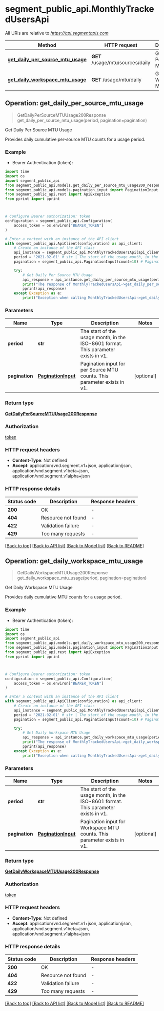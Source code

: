 # segment_public_api.MonthlyTrackedUsersApi

All URIs are relative to *https://api.segmentapis.com*

Method | HTTP request | Description
------------- | ------------- | -------------
[**get_daily_per_source_mtu_usage**](MonthlyTrackedUsersApi.md#get_daily_per_source_mtu_usage) | **GET** /usage/mtu/sources/daily | Get Daily Per Source MTU Usage
[**get_daily_workspace_mtu_usage**](MonthlyTrackedUsersApi.md#get_daily_workspace_mtu_usage) | **GET** /usage/mtu/daily | Get Daily Workspace MTU Usage



## Operation: get_daily_per_source_mtu_usage

> GetDailyPerSourceMTUUsage200Response get_daily_per_source_mtu_usage(period, pagination=pagination)

Get Daily Per Source MTU Usage

Provides daily cumulative per-source MTU counts for a usage period.

### Example

* Bearer Authentication (token):
```python
import time
import os
import segment_public_api
from segment_public_api.models.get_daily_per_source_mtu_usage200_response import GetDailyPerSourceMTUUsage200Response
from segment_public_api.models.pagination_input import PaginationInput
from segment_public_api.rest import ApiException
from pprint import pprint



# Configure Bearer authorization: token
configuration = segment_public_api.Configuration(
    access_token = os.environ["BEARER_TOKEN"]
)

# Enter a context with an instance of the API client
with segment_public_api.ApiClient(configuration) as api_client:
    # Create an instance of the API class
    api_instance = segment_public_api.MonthlyTrackedUsersApi(api_client)
    period = '2021-02-01' # str | The start of the usage month, in the ISO-8601 format.  This parameter exists in v1.
    pagination = segment_public_api.PaginationInput(count=10) # PaginationInput | Pagination input for per Source MTU counts.  This parameter exists in v1. (optional)

    try:
        # Get Daily Per Source MTU Usage
        api_response = api_instance.get_daily_per_source_mtu_usage(period, pagination=pagination)
        print("The response of MonthlyTrackedUsersApi->get_daily_per_source_mtu_usage:\n")
        pprint(api_response)
    except Exception as e:
        print("Exception when calling MonthlyTrackedUsersApi->get_daily_per_source_mtu_usage: %s\n" % e)
```



### Parameters

Name | Type | Description  | Notes
------------- | ------------- | ------------- | -------------
 **period** | **str**| The start of the usage month, in the ISO-8601 format.  This parameter exists in v1. | 
 **pagination** | [**PaginationInput**](.md)| Pagination input for per Source MTU counts.  This parameter exists in v1. | [optional] 

### Return type

[**GetDailyPerSourceMTUUsage200Response**](GetDailyPerSourceMTUUsage200Response.md)

### Authorization

[token](../README.md#token)

### HTTP request headers

 - **Content-Type**: Not defined
 - **Accept**: application/vnd.segment.v1+json, application/json, application/vnd.segment.v1beta+json, application/vnd.segment.v1alpha+json

### HTTP response details
| Status code | Description | Response headers |
|-------------|-------------|------------------|
**200** | OK |  -  |
**404** | Resource not found |  -  |
**422** | Validation failure |  -  |
**429** | Too many requests |  -  |

[[Back to top]](#) [[Back to API list]](../README.md#documentation-for-api-endpoints) [[Back to Model list]](../README.md#documentation-for-models) [[Back to README]](../README.md)


## Operation: get_daily_workspace_mtu_usage

> GetDailyWorkspaceMTUUsage200Response get_daily_workspace_mtu_usage(period, pagination=pagination)

Get Daily Workspace MTU Usage

Provides daily cumulative MTU counts for a usage period.

### Example

* Bearer Authentication (token):
```python
import time
import os
import segment_public_api
from segment_public_api.models.get_daily_workspace_mtu_usage200_response import GetDailyWorkspaceMTUUsage200Response
from segment_public_api.models.pagination_input import PaginationInput
from segment_public_api.rest import ApiException
from pprint import pprint



# Configure Bearer authorization: token
configuration = segment_public_api.Configuration(
    access_token = os.environ["BEARER_TOKEN"]
)

# Enter a context with an instance of the API client
with segment_public_api.ApiClient(configuration) as api_client:
    # Create an instance of the API class
    api_instance = segment_public_api.MonthlyTrackedUsersApi(api_client)
    period = '2021-02-01' # str | The start of the usage month, in the ISO-8601 format.  This parameter exists in v1.
    pagination = segment_public_api.PaginationInput(count=10) # PaginationInput | Pagination input for Workspace MTU counts.  This parameter exists in v1. (optional)

    try:
        # Get Daily Workspace MTU Usage
        api_response = api_instance.get_daily_workspace_mtu_usage(period, pagination=pagination)
        print("The response of MonthlyTrackedUsersApi->get_daily_workspace_mtu_usage:\n")
        pprint(api_response)
    except Exception as e:
        print("Exception when calling MonthlyTrackedUsersApi->get_daily_workspace_mtu_usage: %s\n" % e)
```



### Parameters

Name | Type | Description  | Notes
------------- | ------------- | ------------- | -------------
 **period** | **str**| The start of the usage month, in the ISO-8601 format.  This parameter exists in v1. | 
 **pagination** | [**PaginationInput**](.md)| Pagination input for Workspace MTU counts.  This parameter exists in v1. | [optional] 

### Return type

[**GetDailyWorkspaceMTUUsage200Response**](GetDailyWorkspaceMTUUsage200Response.md)

### Authorization

[token](../README.md#token)

### HTTP request headers

 - **Content-Type**: Not defined
 - **Accept**: application/vnd.segment.v1+json, application/json, application/vnd.segment.v1beta+json, application/vnd.segment.v1alpha+json

### HTTP response details
| Status code | Description | Response headers |
|-------------|-------------|------------------|
**200** | OK |  -  |
**404** | Resource not found |  -  |
**422** | Validation failure |  -  |
**429** | Too many requests |  -  |

[[Back to top]](#) [[Back to API list]](../README.md#documentation-for-api-endpoints) [[Back to Model list]](../README.md#documentation-for-models) [[Back to README]](../README.md)

